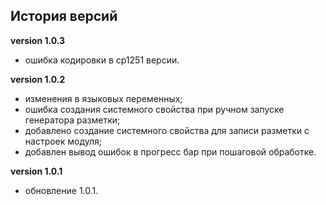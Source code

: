 <!-- cl-start -->
## История версий

**version 1.0.3**    
- ошибка кодировки в cp1251 версии.    

**version 1.0.2**    
- изменения в языковых переменных;    
- ошибка создания системного свойства при ручном запуске генератора разметки;    
- добавлено создание системного свойства для записи разметки с настроек модуля;    
- добавлен вывод ошибок в прогресс бар при пошаговой обработке.    

**version 1.0.1**    
- обновление 1.0.1.    
<!-- cl-end -->
